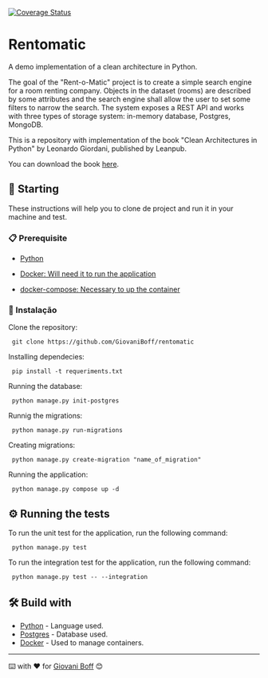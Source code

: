[![Coverage Status](https://coveralls.io/repos/github/GiovaniBoff/rentomatic/badge.svg)](https://coveralls.io/github/GiovaniBoff/rentomatic)
# Rentomatic

A demo implementation of a clean architecture in Python.

The goal of the "Rent-o-Matic" project is to create a simple search engine for a room renting company. Objects in the dataset (rooms) are described by some attributes and the search engine shall allow the user to set some filters to narrow the search. The system exposes a REST API and works with three types of storage system: in-memory database, Postgres, MongoDB.

This is a repository with implementation of the book "Clean Architectures in Python" by Leonardo Giordani, published by Leanpub.

You can download the book [here](https://leanpub.com/clean-architectures-in-python).

## 🚀 Starting

These instructions will help you to clone de project and run it in your machine and test.

### 📋 Prerequisite

- [Python](https://www.python.org/)

- [Docker: Will need it to run the application](https://docs.docker.com/get-docker/)

- [docker-compose: Necessary to up the container](https://docs.docker.com/compose/install/)


### 🔧 Instalação

Clone the repository:


```
 git clone https://github.com/GiovaniBoff/rentomatic
```

Installing dependecies:

```
 pip install -t requeriments.txt
```

Running the database:
```
 python manage.py init-postgres

```
Runnig the migrations:
```
 python manage.py run-migrations

```

Creating migrations:

```
 python manage.py create-migration "name_of_migration"
```
Running the application:

```
 python manage.py compose up -d
```

## ⚙️ Running the tests

To run the unit test for the application, run the following command:
```
 python manage.py test
```

To run the integration test for the application, run the following command:
```
 python manage.py test -- --integration
```

## 🛠️ Build with

* [Python](https://www.python.org/) - Language used.
* [Postgres](https://www.mysql.com/) - Database used.
* [Docker](https://docs.docker.com/get-docker) - Used to manage containers.


---
⌨️ with ❤️ for [Giovani Boff](https://github.com/GiovaniBoff) 😊
